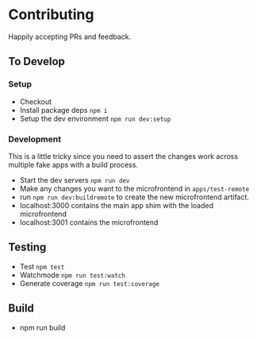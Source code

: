 # Contributing

Happily accepting PRs and feedback.

## To Develop

### Setup

- Checkout
- Install package deps `npm i`
- Setup the dev environment `npm run dev:setup`

### Development

This is a little tricky since you need to assert the changes work across multiple fake apps with a build process.

- Start the dev servers `npm run dev`
- Make any changes you want to the microfrontend in `apps/test-remote`
- run `npm run dev:buildremote` to create the new microfrontend artifact.
- localhost:3000 contains the main app shim with the loaded microfrontend
- localhost:3001 contains the microfrontend

## Testing

- Test `npm test`
- Watchmode `npm run test:watch`
- Generate coverage `npm run test:coverage`

## Build

- npm run build